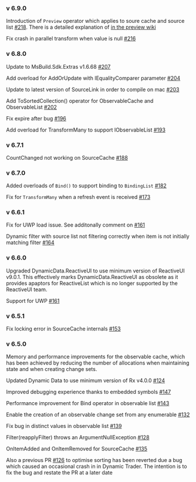### v 6.9.0

Introduction of `Preview` operator which applies to soure cache and source list [#218](https://github.com/RolandPheasant/DynamicData/issues/218). There is a detailed explanation of [in the preview wiki](https://github.com/RolandPheasant/DynamicData/wiki/Preview-observable)

Fix crash in parallel transform when value is null [#216](https://github.com/RolandPheasant/DynamicData/pull/216)

### v 6.8.0

Update to MsBuild.Sdk.Extras v1.6.68 [#207](https://github.com/RolandPheasant/DynamicData/issues/207)

Add overload for AddOrUpdate with IEqualityComparer parameter [#204](https://github.com/RolandPheasant/DynamicData/issues/204)

Update to latest version of SourceLink in order to compile on mac [#203](https://github.com/RolandPheasant/DynamicData/issues/203)

Add ToSortedCollection() operator for ObservableCache and ObservableList [#202](https://github.com/RolandPheasant/DynamicData/issues/202)

Fix expire after bug [#196](https://github.com/RolandPheasant/DynamicData/issues/196)

Add overload for TransformMany to support IObservableList [#193](https://github.com/RolandPheasant/DynamicData/issues/193)

### v 6.7.1

CountChanged not working on SourceCache [#188](https://github.com/RolandPheasant/DynamicData/issues/188)

### v 6.7.0

Added overloads of ```Bind()``` to support binding to ```BindingList``` [#182](https://github.com/RolandPheasant/DynamicData/issues/182)

Fix for ```TransformMany``` when a refresh event is received  [#173](https://github.com/RolandPheasant/DynamicData/pull/173)


### v 6.6.1

Fix for UWP load issue. See additonally comment on [#161](https://github.com/RolandPheasant/DynamicData/issues/161)

Dynamic filter with source list not filtering correctly when item is not initially matching filter [#164](https://github.com/RolandPheasant/DynamicData/issues/164)

### v 6.6.0

Upgraded DynamicData.ReactiveUI to use minimum version of ReactiveUI v9.0.1. 
This effectively marks DynamicData.ReactiveUI as obsolete as it provides apaptors for ReactiveList which is no longer supported by the ReactiveUI team.

Support for UWP [#161](https://github.com/RolandPheasant/DynamicData/issues/161)

### v 6.5.1

Fix locking error in SourceCache internals [#153](https://github.com/RolandPheasant/DynamicData/issues/153)

### v 6.5.0

Memory and performance improvements for the observable cache, which has been achieved by reducing the number of allocations when maintaining state and when creating change sets.

Updated Dynamic Data to use minimum version of Rx v4.0.0 [#124](https://github.com/RolandPheasant/DynamicData/issues/124)

Improved debugging experience thanks to embedded symbols [#147](https://github.com/RolandPheasant/DynamicData/issues/147) 

Performance improvement for Bind operator in observable list  [#143](https://github.com/RolandPheasant/DynamicData/pull/143)

Enable the creation of an observable change set from any enumerable [#132](https://github.com/RolandPheasant/DynamicData/issues/132)

Fix bug in distinct values in observable list [#139](https://github.com/RolandPheasant/DynamicData/issues/139)

Filter(reapplyFilter) throws an ArgumentNullException [#128](https://github.com/RolandPheasant/DynamicData/issues/128)

OnItemAdded and OnItemRemoved for SourceCache [#135](https://github.com/RolandPheasant/DynamicData/pull/135)

Also a previous PR [#126](https://github.com/RolandPheasant/DynamicData/pull/126) to optimise sorting has been reverted due a bug which caused an occasional crash in in Dynamic Trader. The intention is to fix the bug and restate the PR at a later date
